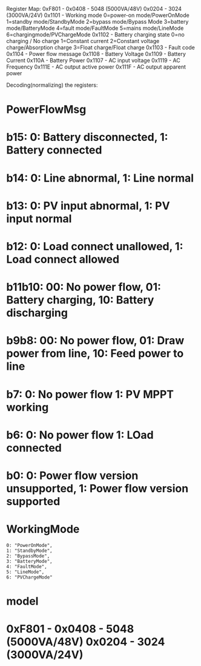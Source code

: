 Register Map:
0xF801 - 0x0408 - 5048 (5000VA/48V) 0x0204 - 3024 (3000VA/24V)
0x1101 - Working mode
0=power-on mode/PowerOnMode
1=standby mode/StandbyMode
2=bypass mode/Bypass Mode
3=battery mode/BatteryMode
4=fault mode/FaultMode
5=mains mode/LineMode
6=chargingmode/PVChargeMode
0x1102 - Battery charging state
0=no charging / No charge
1=Constant current
2=Constant voltage charge/Absorption charge
3=Float charge/Float charge
0x1103 - Fault code
0x1104 - Power flow message
0x1108 - Battery Voltage
0x1109 - Battery Current
0x110A - Battery Power
0x1107 - AC input voltage
0x1119 - AC Frequency
0x111E - AC output active power
0x111F - AC output apparent power

Decoding(normalizing) the registers:
# PowerFlowMsg
# b15: 0: Battery disconnected, 1: Battery connected
# b14: 0: Line abnormal, 1: Line normal
# b13: 0: PV input abnormal, 1: PV input normal
# b12: 0: Load connect unallowed, 1: Load connect allowed
# b11b10: 00: No power flow, 01: Battery charging, 10: Battery discharging
# b9b8: 00: No power flow, 01: Draw power from line, 10: Feed power to line
# b7: 0: No power flow 1: PV MPPT working
# b6: 0: No power flow 1: LOad connected
# b0: 0: Power flow version unsupported, 1: Power flow version supported

# WorkingMode
    0: "PowerOnMode",
    1: "StandbyMode",
    2: "BypassMode",
    3: "BatteryMode",
    4: "FaultMode",
    5: "LineMode",
    6: "PVChargeMode"

# model
# 0xF801 - 0x0408 - 5048 (5000VA/48V) 0x0204 - 3024 (3000VA/24V)
